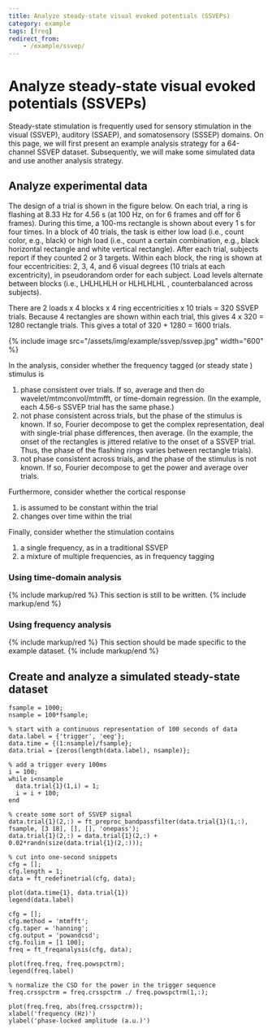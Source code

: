 ```yaml
---
title: Analyze steady-state visual evoked potentials (SSVEPs)
category: example
tags: [freq]
redirect_from:
    - /example/ssvep/
---
```


# Analyze steady-state visual evoked potentials (SSVEPs)

Steady-state stimulation is frequently used for sensory stimulation in the visual (SSVEP), auditory (SSAEP), and somatosensory (SSSEP) domains. On this page, we will first present an example analysis strategy for a 64-channel SSVEP dataset. Subsequently, we will make some simulated data and use another analysis strategy.

## Analyze experimental data

The design of a trial is shown in the figure below. On each trial, a ring is flashing at 8.33 Hz for 4.56 s (at 100 Hz, on for 6 frames and off for 6 frames). During this time, a 100-ms rectangle is shown about every 1 s for four times. In a block of 40 trials, the task is either low load (i.e., count color, e.g., black) or high load (i.e., count a certain combination, e.g., black horizontal rectangle and white vertical rectangle). After each trial, subjects report if they counted 2 or 3 targets. Within each block, the ring is shown at four eccentricities: 2, 3, 4, and 6 visual degrees (10 trials at each excentricity), in pseudorandom order for each subject. Load levels alternate between blocks (i.e., LHLHLHLH or HLHLHLHL , counterbalanced across subjects).

There are 2 loads x 4 blocks x 4 ring eccentricities x 10 trials = 320 SSVEP trials. Because 4 rectangles are shown within each trial, this gives 4 x 320 = 1280 rectangle trials. This gives a total of 320 + 1280 = 1600 trials.

{% include image src="/assets/img/example/ssvep/ssvep.jpg" width="600" %}

In the analysis, consider whether the frequency tagged (or steady state ) stimulus is

1.  phase consistent over trials. If so, average and then do wavelet/mtmconvol/mtmfft, or time-domain regression. (In the example, each 4.56-s SSVEP trial has the same phase.)
2.  not phase consistent across trials, but the phase of the stimulus is known. If so, Fourier decompose to get the complex representation, deal with single-trial phase differences, then average. (In the example, the onset of the rectangles is jittered relative to the onset of a SSVEP trial. Thus, the phase of the flashing rings varies between rectangle trials).
3.  not phase consistent across trials, and the phase of the stimulus is not known. If so, Fourier decompose to get the power and average over trials.

Furthermore, consider whether the cortical response

1.  is assumed to be constant within the trial
2.  changes over time within the trial

Finally, consider whether the stimulation contains

1.  a single frequency, as in a traditional SSVEP
2.  a mixture of multiple frequencies, as in frequency tagging

### Using time-domain analysis

{% include markup/red %}
This section is still to be written.
{% include markup/end %}

### Using frequency analysis

{% include markup/red %}
This section should be made specific to the example dataset.
{% include markup/end %}

## Create and analyze a simulated steady-state dataset

    fsample = 1000;
    nsample = 100*fsample;

    % start with a continuous representation of 100 seconds of data
    data.label = {'trigger', 'eeg'};
    data.time = {(1:nsample)/fsample};
    data.trial = {zeros(length(data.label), nsample)};

    % add a trigger every 100ms
    i = 100;
    while i<nsample
      data.trial{1}(1,i) = 1;
      i = i + 100;
    end

    % create some sort of SSVEP signal
    data.trial{1}(2,:) = ft_preproc_bandpassfilter(data.trial{1}(1,:), fsample, [3 18], [], [], 'onepass');
    data.trial{1}(2,:) = data.trial{1}(2,:) + 0.02*randn(size(data.trial{1}(2,:)));

    % cut into one-second snippets
    cfg = [];
    cfg.length = 1;
    data = ft_redefinetrial(cfg, data);

    plot(data.time{1}, data.trial{1})
    legend(data.label)

    cfg = [];
    cfg.method = 'mtmfft';
    cfg.taper = 'hanning';
    cfg.output = 'powandcsd';
    cfg.foilim = [1 100];
    freq = ft_freqanalysis(cfg, data);

    plot(freq.freq, freq.powspctrm);
    legend(freq.label)

    % normalize the CSD for the power in the trigger sequence
    freq.crsspctrm = freq.crsspctrm ./ freq.powspctrm(1,:);

    plot(freq.freq, abs(freq.crsspctrm));
    xlabel('frequency (Hz)')
    ylabel('phase-locked amplitude (a.u.)')
